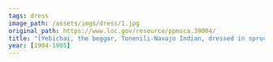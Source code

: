```yaml
---
tags: dress
image_path: /assets/imgs/dress/1.jpg
original_path: https://www.loc.gov/resource/ppmsca.39004/
title: "[Yebichai, the beggar, Tonenili-Navajo Indian, dressed in spruce branches]"
year: [1904-1905]
---
```



